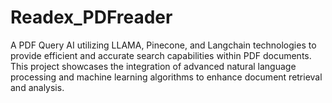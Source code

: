 # Readex_PDFreader
A PDF Query AI utilizing LLAMA, Pinecone, and Langchain technologies to provide efficient and accurate search capabilities within PDF documents. This project showcases the integration of advanced natural language processing and machine learning algorithms to enhance document retrieval and analysis.
